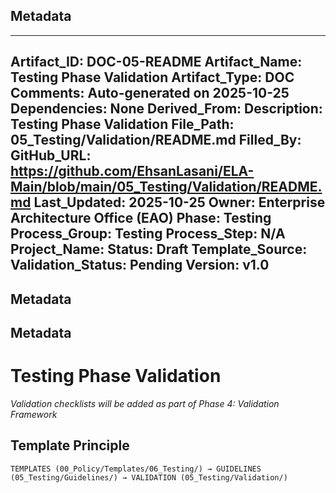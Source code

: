 ## Metadata
---
Artifact_ID: DOC-05-README
Artifact_Name: Testing Phase Validation
Artifact_Type: DOC
Comments: Auto-generated on 2025-10-25
Dependencies: None
Derived_From: 
Description: Testing Phase Validation
File_Path: 05_Testing/Validation/README.md
Filled_By: 
GitHub_URL: https://github.com/EhsanLasani/ELA-Main/blob/main/05_Testing/Validation/README.md
Last_Updated: 2025-10-25
Owner: Enterprise Architecture Office (EAO)
Phase: Testing
Process_Group: Testing
Process_Step: N/A
Project_Name: 
Status: Draft
Template_Source: 
Validation_Status: Pending
Version: v1.0
---
## Metadata
## Metadata
# Testing Phase Validation

*Validation checklists will be added as part of Phase 4: Validation Framework*

## Template Principle
```
TEMPLATES (00_Policy/Templates/06_Testing/) → GUIDELINES (05_Testing/Guidelines/) → VALIDATION (05_Testing/Validation/)
```
